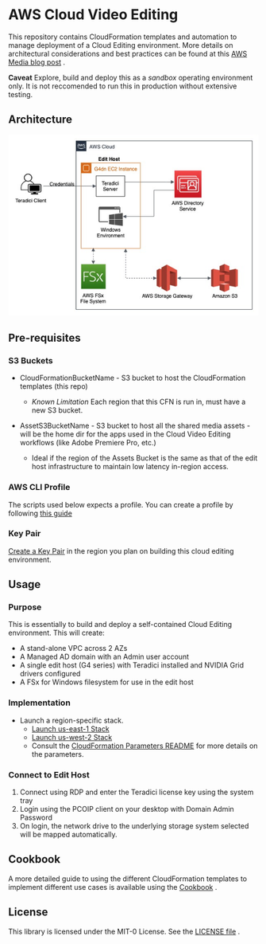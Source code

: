 # AWS Cloud Video Editing

This repository contains CloudFormation templates and automation to manage deployment of a Cloud Editing environment. More details on architectural considerations and best practices can be found at this [AWS Media blog post](https://aws.amazon.com/blogs/media/running-adobe-creative-cloud-suite-on-aws/) .

**Caveat** Explore, build and deploy this as a _sandbox_ operating environment only. It is not reccomended to run this in production without extensive testing.

## Architecture
![Architecture](images/cloud-video-editing-architecture.jpg)

## Pre-requisites

### S3 Buckets
* CloudFormationBucketName - S3 bucket to host the CloudFormation templates (this repo)
	*	*Known Limitation* Each region that this CFN is run in, must have a new S3 bucket.

* AssetS3BucketName - S3 bucket to host all the shared media assets - will be the home dir for the apps used in the Cloud Video Editing workflows (like Adobe Premiere Pro, etc.)
	* Ideal if the region of the Assets Bucket is the same as that of the edit host infrastructure to maintain low latency in-region access.

### AWS CLI Profile
The scripts used below expects a profile.
You can create a profile by following [this guide](https://docs.aws.amazon.com/cli/latest/userguide/cli-configure-profiles.html)

### Key Pair
[Create a Key Pair](https://docs.aws.amazon.com/AWSEC2/latest/UserGuide/ec2-key-pairs.html#having-ec2-create-your-key-pair) in the region you plan on building this cloud editing environment.

## Usage

### Purpose
This is essentially to build and deploy a self-contained Cloud Editing environment. This will create:

- A stand-alone VPC across 2 AZs
- A Managed AD domain with an Admin user account
- A single edit host (G4 series) with Teradici installed and NVIDIA Grid drivers configured
- A FSx for Windows filesystem for use in the edit host

### Implementation

* Launch a region-specific stack.
	* [Launch us-east-1 Stack](https://us-east-1.console.aws.amazon.com/cloudformation/home?region=us-east-1#/stacks/create/review?templateURL=https://cloud-video-editing-us-east-1.s3.amazonaws.com/cfn-repo/templates/cloud-video-editing-master-with-FSX.yaml)
	* [Launch us-west-2 Stack](https://us-west-2.console.aws.amazon.com/cloudformation/home?region=us-west-2#/stacks/create/review?templateURL=https://cloud-video-editing-us-west-2.s3-us-west-2.amazonaws.com/cfn-repo/templates/cloud-video-editing-master-with-FSX.yaml)
	* Consult the [CloudFormation Parameters README](Cloudformation_Parameters.md) for more details on the parameters.


### Connect to Edit Host

1. Connect using RDP and enter the Teradici license key using the system tray
1. Login using the PCOIP client on your desktop with Domain Admin Password 
1. On login, the network drive to the underlying storage system selected will be mapped automatically.

## Cookbook

A more detailed guide to using the different CloudFormation templates to implement different use cases is available using the [Cookbook](Cookbook.md) .

## License

This library is licensed under the MIT-0 License. See the [LICENSE file](LICENSE.md) .
